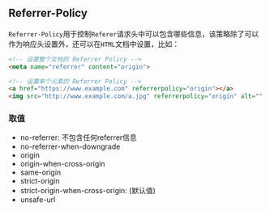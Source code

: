 ## Referrer-Policy

`Referrer-Policy`用于控制`Referer`请求头中可以包含哪些信息，该策略除了可以作为响应头设置外，还可以在`HTML`文档中设置，比如：

```html
<!-- 设置整个文档的 Referrer Policy -->
<meta name="referrer" content="origin">

<!-- 设置单个元素的 Referrer Policy -->
<a href="https://www.example.com" referrerpolicy="origin"></a>
<img src="http://www.example.com/a.jpg" referrerpolicy="origin" alt="" />
```

### 取值
- no-referrer: 不包含任何referrer信息
- no-referrer-when-downgrade
- origin
- origin-when-cross-origin
- same-origin
- strict-origin
- strict-origin-when-cross-origin: (默认值)
- unsafe-url
